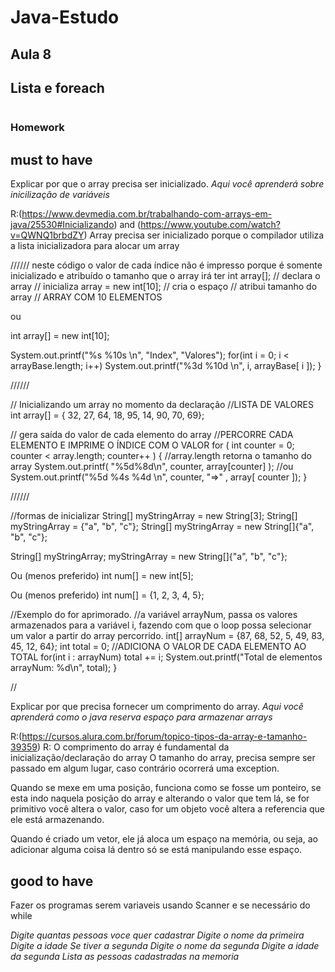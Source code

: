 # Java-Estudo

## Aula  8

## Lista e foreach

```

```  

### Homework

## must to have

Explicar por que o array precisa ser inicializado.
_Aqui você aprenderá sobre inicilização de variáveis_

R:(https://www.devmedia.com.br/trabalhando-com-arrays-em-java/25530#Inicializando) and (https://www.youtube.com/watch?v=QWNQ1brbdZY)
  Array precisa ser inicializado porque o compilador utiliza a lista inicializadora para alocar um array

////// neste código o valor de cada índice não é impresso porque é somente  inicializado e atribuído o tamanho que o array irá ter
int array[];         // declara o array  // inicializa
array = new int[10]; // cria o espaço // atribui tamanho do array // ARRAY COM 10 ELEMENTOS

ou 

int array[] = new int[10]; 

System.out.printf("%s %10s \n", "Index", "Valores");
for(int i = 0; i < arrayBase.length; i++)
    System.out.printf("%3d %10d \n", i, arrayBase[ i ]);
   }
   
//////   

// Inicializando um array no momento da declaração   //LISTA  DE VALORES
int array[] = { 32, 27, 64, 18, 95, 14, 90, 70, 69}; 

// gera saída do valor de cada elemento do array //PERCORRE CADA ELEMENTO E IMPRIME O ÍNDICE COM O VALOR 
for ( int counter = 0; counter < array.length; counter++ ) {  //array.length retorna o tamanho do array
System.out.printf( "%5d%8d\n", counter, array[counter] );
//ou 
System.out.printf("%5d %4s %4d \n", counter, "=>" , array[ counter ]);
}

//////  

//formas de inicializar
String[] myStringArray = new String[3];
String[] myStringArray = {"a", "b", "c"};
String[] myStringArray = new String[]{"a", "b", "c"};

String[] myStringArray;
myStringArray = new String[]{"a", "b", "c"};

Ou (menos preferido)
int num[] = new int[5];	

Ou (menos preferido)
int num[] = {1, 2, 3, 4, 5};





//Exemplo do for aprimorado.
//a variável arrayNum, passa os valores armazenados para a variável i, fazendo com que o loop possa selecionar um valor a partir do array percorrido. 
        int[] arrayNum = {87, 68, 52, 5, 49, 83, 45, 12, 64};
        int total = 0;
        //ADICIONA O VALOR DE CADA ELEMENTO AO TOTAL
        for(int i : arrayNum)
            total += i;
        System.out.printf("Total de elementos arrayNum: %d\n", total);
    }

//




Explicar por que precisa fornecer um comprimento do array.
_Aqui você aprenderá como o java reserva espaço para armazenar arrays_


R:(https://cursos.alura.com.br/forum/topico-tipos-da-array-e-tamanho-39359)
R: O comprimento do array é fundamental da inicialização/declaração do array
O tamanho do array, precisa sempre ser passado em algum lugar, caso contrário ocorrerá uma exception.

Quando se mexe em uma posição, funciona como se fosse um ponteiro, se esta indo naquela posição do array e alterando o valor que tem lá, se for primitivo você altera o valor, caso for um objeto você altera a referencia que ele está armazenando.

Quando é criado um vetor, ele já aloca um espaço na memória, ou seja, ao adicionar alguma coisa lá dentro só se está manipulando esse espaço. 



## good to have



Fazer os programas serem variaveis usando Scanner e se necessário do while

_Digite quantas pessoas voce quer cadastrar_
_Digite o nome da primeira_
_Digite a idade_
_Se tiver a segunda_
_Digite o nome da segunda_
_Digite a idade da segunda_
_Lista as pessoas cadastradas na memoria_

			
